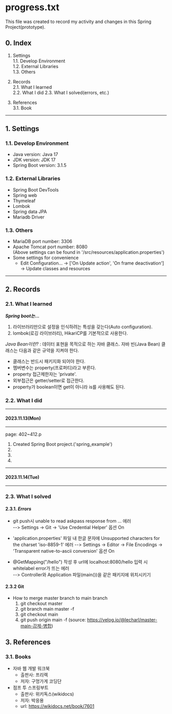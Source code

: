 # progress.txt

This file was created to record my activity and changes in this Spring Project(prototype).

## 0. Index
1. Settings   
   1.1. Develop Environment   
   1.2. External Libraries   
   1.3. Others

2. Records   
   2.1. What I learned   
   2.2. What I did
   2.3. What I solved(errors, etc.)

3. References   
    3.1. Book

***

## 1. Settings
### 1.1. Develop Environment
- Java version: Java 17
- JDK version: JDK 17
- Spring Boot version: 3.1.5

### 1.2. External Libraries
- Spring Boot DevTools
- Spring web
- Thymeleaf
- Lombok
- Spring data JPA
- Mariadb Driver

### 1.3. Others
- MariaDB port number: 3306 
- Apache Tomcat port number: 8080   
  (Above settings can be found in '/src/resources/application.properties')
- Some settings for convenience
  - Edit Configuration... -> ['On Update action', 'On frame deactivation'] -> Update classes and resources

***

## 2. Records
### 2.1. What I learned

***Spring boot는...***
1. 라이브러리만으로 설정을 인식하려는 특성을 갖는다(Auto configuration).
2. lombok(로깅 라이브러리), HikariCP를 기본적으로 사용한다.

*Java Bean이란?*
: 데이터 표현을 목적으로 하는 자바 클래스.
자바 빈(Java Bean) 클래스는 다음과 같은 규약을 지켜야 한다.

- 클래스는 반드시 패키지화 되어야 한다.
- 멤버변수는 property(프로퍼티)라고 부른다.
- property 접근제한자는 'private'.
- 외부접근은 getter/setter로 접근한다.
- property가 boolean이면 get이 아니라 is를 사용해도 된다.


### 2.2. What I did
***
#### 2023.11.13(Mon)
***
page: 402~412.p
1. Created Spring Boot project.('spring_example')
2. 
3.
4.

***
#### 2023.11.14(Tue)
***


### 2.3. What I solved
#### 2.3.1. *Errors*
- git push시 unable to read askpass response from ... 에러   
  --> Settings -> Git -> 'Use Credential Helper' 옵션 On
   
- 'application.properties' 파일 내 한글 문자에 Unsupported characters for the charset 'iso-8859-1' 에러
  --> Settings -> Editor -> File Encodings -> 'Transparent native-to-ascii conversion' 옵션 On

- @GetMapping("/hello") 작성 후 url에 localhost:8080/hello 입력 시  whitelabel error가 뜨는 에러   
  --> Controller와 Application 파일(main())을 같은 패키지에 위치시키기
#### 2.3.2 Git
- How to merge master branch to main branch
  1. git checkout master
  2. git branch main master -f
  3. git checkout main
  4. git push origin main -f
  (source: https://velog.io/@lecharl/master-main-강제-병합)

## 3. References
### 3.1. Books
- 자바 웹 개발 워크북
  - 출판사: 프리렉
  - 저자: 구멍가게 코딩단
- 점프 투 스프링부트
  - 출판사: 위키독스(wikidocs)
  - 저자: 박응용
  - url: https://wikidocs.net/book/7601
